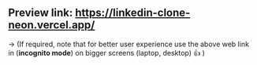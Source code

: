 ## Preview link: https://linkedin-clone-neon.vercel.app/

-> (If required, note that for better user experience use the above web link in (**incognito mode**) on bigger screens (laptop, desktop) 👍 ) 
